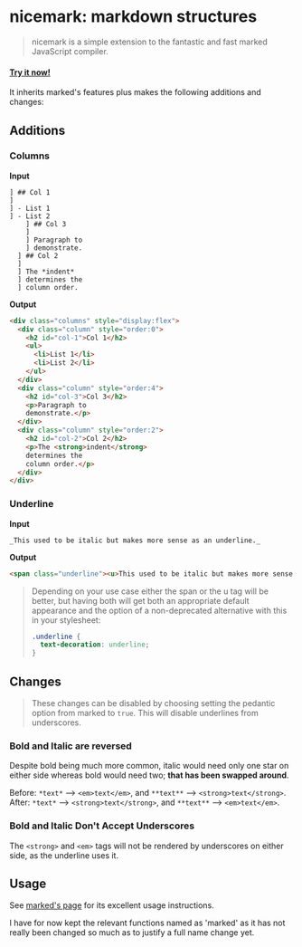 # nicemark: markdown structures

> nicemark is a simple extension to the fantastic and fast marked JavaScript compiler.

#### **[Try it now!](http://goldenforever.github.io)**

It inherits marked's features plus makes the following additions and changes:

## Additions
### Columns
**Input**
```
] ## Col 1
]
] - List 1
] - List 2
    ] ## Col 3
    ]
    ] Paragraph to
    ] demonstrate.
  ] ## Col 2
  ] 
  ] The *indent*
  ] determines the
  ] column order.
```

**Output**
```html
<div class="columns" style="display:flex">
  <div class="column" style="order:0">
    <h2 id="col-1">Col 1</h2>
    <ul>
      <li>List 1</li>
      <li>List 2</li>
    </ul>
  </div>
  <div class="column" style="order:4">
    <h2 id="col-3">Col 3</h2>
    <p>Paragraph to
    demonstrate.</p>
  </div>
  <div class="column" style="order:2">
    <h2 id="col-2">Col 2</h2>
    <p>The <strong>indent</strong>
    determines the
    column order.</p>
  </div>
</div>
```

### Underline
**Input**
```
_This used to be italic but makes more sense as an underline._
```

**Output**
```html
<span class="underline"><u>This used to be italic but makes more sense as an underline.</u></span>
```

> Depending on your use case either the span or the u tag will be better, but having both will get both an appropriate default appearance and the option of a non-deprecated alternative with this in your stylesheet:
> 
> ```css
> .underline {
>   text-decoration: underline;
> }
> ```

## Changes

> These changes can be disabled by choosing setting the pedantic option from marked to `true`. This will disable underlines from underscores.

### Bold and Italic are reversed
Despite bold being much more common, italic would need only one star on either side whereas bold would need two; **that has been swapped around**.

Before: `*text*` --> `<em>text</em>`, and `**text**` --> `<strong>text</strong>`.  
After: `*text*` --> `<strong>text</strong>`, and `**text**` --> `<em>text</em>`.

### Bold and Italic Don't Accept Underscores
The `<strong>` and `<em>` tags will not be rendered by underscores on either side, as the underline uses it.

## Usage
See [marked's page](https://github.com/chjj/marked) for its excellent usage instructions.

I have for now kept the relevant functions named as 'marked' as it has not really been changed so much as to justify a full name change yet.
